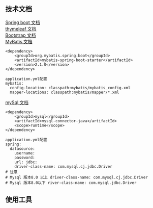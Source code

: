 ## 技术文档
[Spring boot 文档](https://spring.io)\
[thymeleaf 文档](https://www.thymeleaf.org)\
[Bootstrap 文档](https://www.bootcss.com)\
[MyBatis 文档](http://www.mybatis.org/mybatis-3/zh/index.html)
~~~~~
<dependency>
    <groupId>org.mybatis.spring.boot</groupId>
    <artifactId>mybatis-spring-boot-starter</artifactId>
    <version>2.1.0</version>
</dependency>
~~~~~
~~~~
application.yml配置
mybatis:
  config-location: classpath:mybatis/mybatis_config.xml
  mapper-locations: classpath:mybatis/mapper/*.xml
~~~~
[mySql 文档](https://www.runoob.com/sql/sql-tutorial.html)
~~~~
<dependency>
    <groupId>mysql</groupId>
    <artifactId>mysql-connector-java</artifactId>
    <scope>runtime</scope>
</dependency>
~~~~
~~~~
application.yml配置
spring:
  datasource:
    username: 
    password: 
    url: jdbc:
    driver-class-name: com.mysql.cj.jdbc.Driver
# 注意
# Mysql 版本8.0 以上 driver-class-name: com.mysql.cj.jdbc.Driver
# Mysql 版本8.0以下 river-class-name: com.mysql.jdbc.Driver
~~~~
## 使用工具